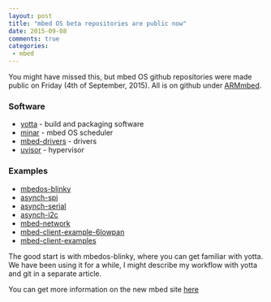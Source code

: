 ```yaml
---
layout: post
title: "mbed OS beta repositories are public now"
date: 2015-09-08
comments: true
categories:
 - mbed
---
```


You might have missed this, but mbed OS github repositories were made public on Friday (4th of September, 2015). All is on github under [ARMmbed](https://github.com/ARMmbed).

### Software

- [yotta](https://github.com/ARMmbed/yotta) - build and packaging software
- [minar](https://github.com/ARMmbed/minar) - mbed OS scheduler
- [mbed-drivers](https://github.com/ARMmbed/mbed-drivers) - drivers
- [uvisor](https://github.com/ARMmbed/uvisor) - hypervisor

### Examples

- [mbedos-blinky](https://github.com/ARMmbed/example-mbedos-blinky)
- [asynch-spi](https://github.com/ARMmbed/example-asynch-spi)
- [asynch-serial](https://github.com/ARMmbed/example-asynch-serial)
- [asynch-i2c](https://github.com/ARMmbed/example-asynch-i2c)
- [mbed-network](https://github.com/ARMmbed/mbed-example-network)
- [mbed-client-example-6lowpan](https://github.com/ARMmbed/mbed-client-example-6lowpan)
- [mbed-client-examples](https://github.com/ARMmbed/mbed-client-examples)

The good start is with mbedos-blinky, where you can get familiar with yotta. We have been using it for a while, I might describe my workflow with yotta and git in a separate article.

You can get more information on the new mbed site [here](http://www.mbed.com/en/)
